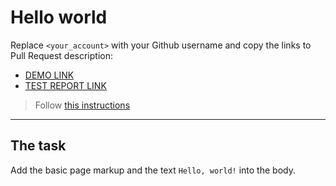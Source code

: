 # Hello world
Replace `<your_account>` with your Github username and copy the links to Pull Request description:
- [DEMO LINK](https://Alina-Yermolenko.github.io/layout_hello-world/)
- [TEST REPORT LINK](https://Alina-Yermolenko.github.io/layout_hello-world/report/html_report/)

> Follow [this instructions](https://mate-academy.github.io/layout_task-guideline/#how-to-solve-the-layout-tasks-on-github)
___

## The task 
Add the basic page markup and the text `Hello, world!` into the body.
